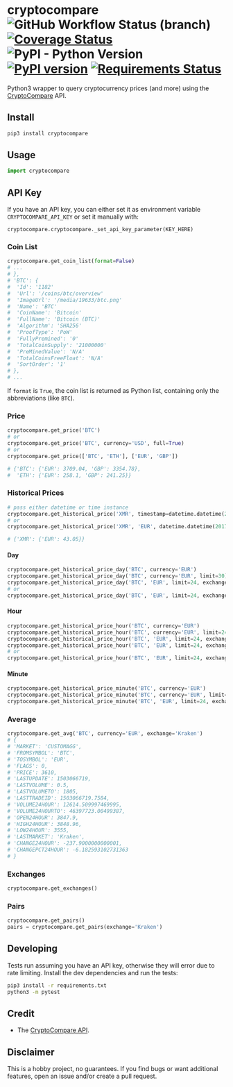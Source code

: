 # cryptocompare ![GitHub Workflow Status (branch)](https://img.shields.io/github/workflow/status/lagerfeuer/cryptocompare/Test/master) [![Coverage Status](https://coveralls.io/repos/github/lagerfeuer/cryptocompare/badge.svg?branch=master)](https://coveralls.io/github/lagerfeuer/cryptocompare?branch=master) ![PyPI - Python Version](https://img.shields.io/pypi/pyversions/cryptocompare) [![PyPI version](https://badge.fury.io/py/cryptocompare.svg)](https://badge.fury.io/py/cryptocompare) [![Requirements Status](https://requires.io/github/lagerfeuer/cryptocompare/requirements.svg?branch=master)](https://requires.io/github/lagerfeuer/cryptocompare/requirements/?branch=master)


Python3 wrapper to query cryptocurrency prices (and more) using the [CryptoCompare](https://min-api.cryptocompare.com/) API.


## Install
```sh
pip3 install cryptocompare
```

## Usage

```python
import cryptocompare
```

## API Key

If you have an API key, you can either set it as environment variable `CRYPTOCOMPARE_API_KEY` or set it manually with: 

```
cryptocompare.cryptocompare._set_api_key_parameter(KEY_HERE)
```

### Coin List

```python
cryptocompare.get_coin_list(format=False)
# ...
# },
# 'BTC': {
#  'Id': '1182'
#  'Url': '/coins/btc/overview'
#  'ImageUrl': '/media/19633/btc.png'
#  'Name': 'BTC'
#  'CoinName': 'Bitcoin'
#  'FullName': 'Bitcoin (BTC)'
#  'Algorithm': 'SHA256'
#  'ProofType': 'PoW'
#  'FullyPremined': '0'
#  'TotalCoinSupply': '21000000'
#  'PreMinedValue': 'N/A'
#  'TotalCoinsFreeFloat': 'N/A'
#  'SortOrder': '1'
# },
# ...
```

If `format` is `True`, the coin list is returned as Python list,
containing only the abbreviations (like `BTC`).

### Price

```python
cryptocompare.get_price('BTC')
# or
cryptocompare.get_price('BTC', currency='USD', full=True)
# or
cryptocompare.get_price(['BTC', 'ETH'], ['EUR', 'GBP'])

# {'BTC': {'EUR': 3709.04, 'GBP': 3354.78},
#  'ETH': {'EUR': 258.1, 'GBP': 241.25}}
```

### Historical Prices

```python
# pass either datetime or time instance
cryptocompare.get_historical_price('XMR', timestamp=datetime.datetime(2017,6,6), exchange='CCCAGG')
# or
cryptocompare.get_historical_price('XMR', 'EUR', datetime.datetime(2017,6,6))

# {'XMR': {'EUR': 43.05}}
```

#### Day

```python
cryptocompare.get_historical_price_day('BTC', currency='EUR')
cryptocompare.get_historical_price_day('BTC', currency='EUR', limit=30)
cryptocompare.get_historical_price_day('BTC', 'EUR', limit=24, exchange='CCCAGG', toTs=datetime.datetime(2019,6,6))
# or
cryptocompare.get_historical_price_day('BTC', 'EUR', limit=24, exchange='CCCAGG', toTs=datetime.datetime(1559815200))
```

#### Hour

```python
cryptocompare.get_historical_price_hour('BTC', currency='EUR')
cryptocompare.get_historical_price_hour('BTC', currency='EUR', limit=24)
cryptocompare.get_historical_price_hour('BTC', 'EUR', limit=24, exchange='CCCAGG')
cryptocompare.get_historical_price_hour('BTC', 'EUR', limit=24, exchange='CCCAGG', toTs=datetime.datetime(2019,6,6,12))
# or
cryptocompare.get_historical_price_hour('BTC', 'EUR', limit=24, exchange='CCCAGG', toTs=datetime.datetime(1559815200))
```

#### Minute

```python
cryptocompare.get_historical_price_minute('BTC', currency='EUR')
cryptocompare.get_historical_price_minute('BTC', currency='EUR', limit=1440)
cryptocompare.get_historical_price_minute('BTC', 'EUR', limit=24, exchange='CCCAGG', toTs=datetime.datetime.now())
```

### Average

```python
cryptocompare.get_avg('BTC', currency='EUR', exchange='Kraken')
# {
# 'MARKET': 'CUSTOMAGG',
# 'FROMSYMBOL': 'BTC',
# 'TOSYMBOL': 'EUR',
# 'FLAGS': 0,
# 'PRICE': 3610,
# 'LASTUPDATE': 1503066719,
# 'LASTVOLUME': 0.5,
# 'LASTVOLUMETO': 1805,
# 'LASTTRADEID': 1503066719.7584,
# 'VOLUME24HOUR': 12614.509997469995,
# 'VOLUME24HOURTO': 46397723.00499387,
# 'OPEN24HOUR': 3847.9,
# 'HIGH24HOUR': 3848.96,
# 'LOW24HOUR': 3555,
# 'LASTMARKET': 'Kraken',
# 'CHANGE24HOUR': -237.9000000000001,
# 'CHANGEPCT24HOUR': -6.182593102731363
# }
```

### Exchanges

```python
cryptocompare.get_exchanges()
```

### Pairs

```python
cryptocompare.get_pairs()
pairs = cryptocompare.get_pairs(exchange='Kraken')
```

## Developing

Tests run assuming you have an API key, otherwise they will error due to rate limiting. Install the dev dependencies and run the tests:
```sh
pip3 install -r requirements.txt
python3 -m pytest
```

## Credit

* The [CryptoCompare API](https://min-api.cryptocompare.com/).

## Disclaimer

This is a hobby project, no guarantees.
If you find bugs or want additional features,
open an issue and/or create a pull request.
